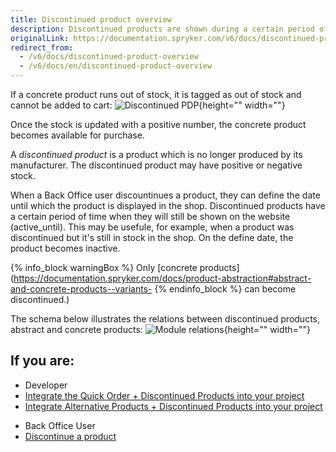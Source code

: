 ```yaml
---
title: Discontinued product overview
description: Discontinued products are shown during a certain period of time after the manufacturer or a distributor announces that the product is no longer produced.
originalLink: https://documentation.spryker.com/v6/docs/discontinued-product-overview
redirect_from:
  - /v6/docs/discontinued-product-overview
  - /v6/docs/en/discontinued-product-overview
---
```


If a concrete product runs out of stock, it is tagged as out of stock and cannot be added to cart:
![Discontinued PDP](https://spryker.s3.eu-central-1.amazonaws.com/docs/Features/Product+Management/Discontinued+Products/Discontinued+Products+Feature+Overview/discontinued-pdp-page.png){height="" width=""}

Once the stock is updated with a positive number, the concrete product becomes available for purchase.

A *discontinued product* is a product which is no longer produced by its manufacturer. The discontinued product may have positive or negative stock.

When a Back Office user discountinues a product, they can define the date until which the product is displayed in the shop. Discontinued products have a certain period of time when they will still be shown on the website (active_until). This may be usefule, for example, when a product was discontinued but it's still in stock in the shop. On the define date, the product becomes inactive. 

{% info_block warningBox %}
Only [concrete products](https://documentation.spryker.com/docs/product-abstraction#abstract-and-concrete-products--variants-
{% endinfo_block %} can become discontinued.)

The schema below illustrates the relations between discontinued products, abstract and concrete products:
![Module relations](https://spryker.s3.eu-central-1.amazonaws.com/docs/Features/Product+Management/Discontinued+Products/Discontinued+Products+Feature+Overview/discontinued-schema.png){height="" width=""}


## If you are:

<div class="mr-container">
    <div class="mr-list-container">
        <!-- col1 -->
        <div class="mr-col">
            <ul class="mr-list mr-list-green">
                <li class="mr-title">Developer</li>
                <li><a href="https://documentation.spryker.com/docs/en/quick-order-discontinued-products-feature-integration-201903" class="mr-link">Integrate the Quick Order + Discontinued Products into your project</a></li>
                <li><a href="https://documentation.spryker.com/docs/alternative-products-discontinued-products-feature-integration-201903" class="mr-link">Integrate Alternative Products + Discontinued Products into your project</a></li>
            </ul>
        </div>
        <!-- col2 -->
        <div class="mr-col">
            <ul class="mr-list mr-list-blue">
                <li class="mr-title"> Back Office User</li>
                <li><a href="https://documentation.spryker.com/docs/discontinuing-a-product" class="mr-link">Discontinue a product</a></li>
            </ul>
        </div>
    </div>
</div>



